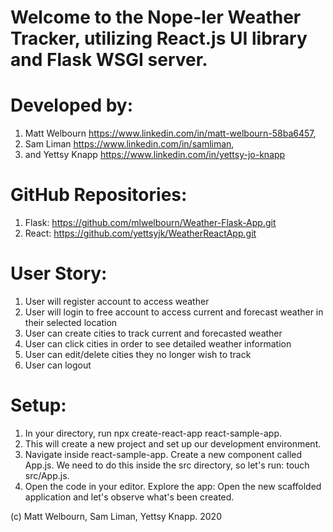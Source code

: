 # Welcome to the Nope-ler Weather Tracker, utilizing React.js UI library and Flask WSGI server. 

# Developed by:
1. Matt Welbourn https://www.linkedin.com/in/matt-welbourn-58ba6457,
2. Sam Liman https://www.linkedin.com/in/samliman,
3. and Yettsy Knapp https://www.linkedin.com/in/yettsy-jo-knapp

# GitHub Repositories:
1. Flask: https://github.com/mlwelbourn/Weather-Flask-App.git
2. React: https://github.com/yettsyjk/WeatherReactApp.git

# User Story:
1. User will register account to access weather
2. User will login to free account to access current and forecast weather in their selected location
3. User can create cities to track current and forecasted weather
4. User can click cities in order to see detailed weather information
5. User can edit/delete cities they no longer wish to track
6. User can logout

# Setup:
1. In your directory, run npx create-react-app react-sample-app.
2. This will create a new project and set up our development environment. 
3. Navigate inside react-sample-app.
Create a new component called App.js. We need to do this inside the src directory, so let's run: touch src/App.js.
4. Open the code in your editor.
Explore the app: Open the new scaffolded application and let's observe what's been created.


(c) Matt Welbourn, Sam Liman, Yettsy Knapp. 2020
